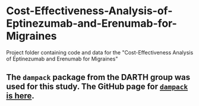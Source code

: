 # Cost-Effectiveness-Analysis-of-Eptinezumab-and-Erenumab-for-Migraines
Project folder containing code and data for the "Cost-Effectiveness Analysis of Eptinezumab and Erenumab for Migraines"

## The `dampack` package from the DARTH group was used for this study. The GitHub page for [`dampack` is here](https://github.com/DARTH-git/dampack).
